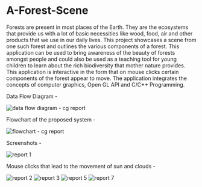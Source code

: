 # A-Forest-Scene

Forests are present in most places of the Earth. They are the ecosystems that provide us with a lot of basic necessities like wood, food, air and other products that we use in our 
daily lives. This project showcases a scene from one such forest and outlines the various components of a forest. This application can be used to bring awareness of the beauty of forests amongst people and could also be used as a teaching tool for young children to learn about the rich biodiversity that mother nature provides. This application is interactive in the form that on mouse clicks certain components of the forest appear to move. The application integrates the concepts of computer graphics, Open GL API and 
C/C++ Programming.

Data Flow Diagram - 

![data flow diagram - cg report](https://user-images.githubusercontent.com/56966861/128054064-e9a3bbb8-f6f0-4e71-92b6-5f36946a1fce.png)

Flowchart of the proposed system - 

![flowchart - cg report](https://user-images.githubusercontent.com/56966861/128054146-bab230fd-43ce-46f1-aa1c-5b2a1cb1a57f.png)


Screenshots - 

![report 1](https://user-images.githubusercontent.com/56966861/128053469-1edec28f-9a89-4750-803e-e98bb649bfa7.png)

Mouse clicks that lead to the movement of sun and clouds - 

![report 2](https://user-images.githubusercontent.com/56966861/128053533-2e8adb6b-a326-4d50-901d-c8cdae93b75a.png)
![report 3](https://user-images.githubusercontent.com/56966861/128053552-b6c8531e-82d7-413e-a2e2-855cbcd856cc.png)
![report 5](https://user-images.githubusercontent.com/56966861/128053575-101225e7-f365-47ac-8765-69d3175943aa.png)
![report 7](https://user-images.githubusercontent.com/56966861/128053590-eac718ca-0526-4b9e-b6cd-df9ef3ba452e.png)


